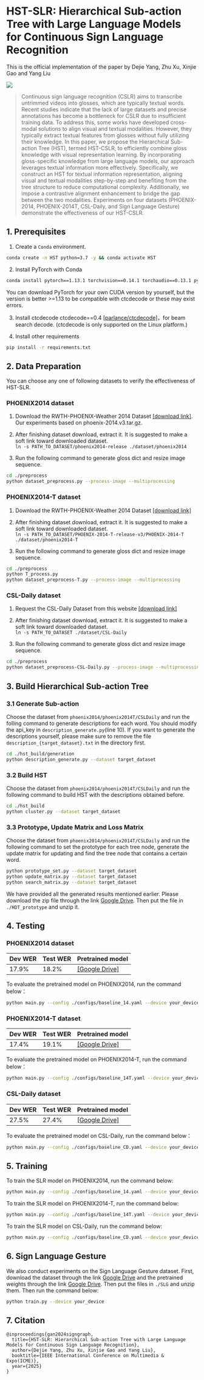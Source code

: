 # HST-SLR: Hierarchical Sub-action Tree with Large Language Models for Continuous Sign Language Recognition

This is the official implementation of the paper by Dejie Yang, Zhu Xu, Xinjie Gao and Yang Liu

![](./figs/sign-frame.png)

> Continuous sign language recognition (CSLR) aims to transcribe untrimmed videos into glosses, which are typically textual words. Recent studies indicate that the lack of large datasets and precise annotations has become a bottleneck for CSLR due to insufficient training data. To address this, some works have developed cross-modal solutions to align visual and textual modalities. However, they typically extract textual features from glosses without fully utilizing their knowledge. In this paper, we propose the Hierarchical Sub-action Tree (HST), termed HST-CSLR, to efficiently combine gloss knowledge with visual representation learning. By incorporating gloss-specific knowledge from large language models, our approach leverages textual information more effectively. Specifically, we construct an HST for textual information representation, aligning visual and textual modalities step-by-step and benefiting from the tree structure to reduce computational complexity. Additionally, we impose a contrastive alignment enhancement to bridge the gap between the two modalities. Experiments on four datasets (PHOENIX-2014, PHOENIX-2014T, CSL-Daily, and Sign Language Gesture) demonstrate the effectiveness of our HST-CSLR. 
>
## 1. Prerequisites
1. Create a `Conda` environment.
```bash
conda create -n HST python=3.7 -y && conda activate HST
```
2. Install PyTorch with Conda
```bash
conda install pytorch==1.13.1 torchvision==0.14.1 torchaudio==0.13.1 pytorch-cuda=11.7 -c pytorch -c nvidia
```
You can download PyTorch for your own CUDA version by yourself, but the version is better >=1.13 to be compatible with ctcdecode or these may exist errors.

3. Install ctcdecode
ctcdecode==0.4 [[parlance/ctcdecode]](https://github.com/parlance/ctcdecode)，for beam search decode. (ctcdecode is only supported on the Linux platform.)

4. Install other requirements 
```bash
pip install -r requirements.txt 
```

## 2. Data Preparation
You can choose any one of following datasets to verify the effectiveness of HST-SLR.

### PHOENIX2014 dataset
1. Download the RWTH-PHOENIX-Weather 2014 Dataset [[download link]](https://www-i6.informatik.rwth-aachen.de/~koller/RWTH-PHOENIX/). Our experiments based on phoenix-2014.v3.tar.gz.

2. After finishing dataset download, extract it. It is suggested to make a soft link toward downloaded dataset.   
`ln -s PATH_TO_DATASET/phoenix2014-release ./dataset/phoenix2014`

3. Run the following command to generate gloss dict and resize image sequence.     
```bash
cd ./preprocess
python dataset_preprocess.py --process-image --multiprocessing
```

### PHOENIX2014-T dataset
1. Download the RWTH-PHOENIX-Weather 2014 Dataset [[download link]](https://www-i6.informatik.rwth-aachen.de/~koller/RWTH-PHOENIX-2014-T/)

2. After finishing dataset download, extract it. It is suggested to make a soft link toward downloaded dataset.   
`ln -s PATH_TO_DATASET/PHOENIX-2014-T-release-v3/PHOENIX-2014-T ./dataset/phoenix2014-T`

3. Run the following command to generate gloss dict and resize image sequence.     
```bash
cd ./preprocess
python T_process.py
python dataset_preprocess-T.py --process-image --multiprocessing
```

### CSL-Daily dataset

1. Request the CSL-Daily Dataset from this website [[download link]](http://home.ustc.edu.cn/~zhouh156/dataset/csl-daily/)

2. After finishing dataset download, extract it. It is suggested to make a soft link toward downloaded dataset.   
`ln -s PATH_TO_DATASET ./dataset/CSL-Daily`

3. Run the following command to generate gloss dict and resize image sequence.     
```bash
cd ./preprocess
python dataset_preprocess-CSL-Daily.py --process-image --multiprocessing
```

## 3. Build Hierarchical Sub-action Tree

### 3.1 Generate Sub-action
Choose the dataset from `phoenix2014/phoenix2014T/CSLDaily` and run the folling command to generate descriptions for each word. You should modify the api_key in `description_generate.py`(line 10). If you want to generate the descriptions yourself, please make sure to remove the file `description_{target_dataset}.txt` in the directory first.
```bash
cd ./hst_build/generation
python description_generate.py --dataset target_dataset
```

### 3.2 Build HST
Choose the dataset from `phoenix2014/phoenix2014T/CSLDaily` and run the following command to build HST with the descriptions obtained before.
```bash
cd ./hst_build
python cluster.py --dataset target_dataset
```

### 3.3 Prototype, Update Matrix and Loss Matrix
Choose the dataset from `phoenix2014/phoenix2014T/CSLDaily` and run the following command to set the prototype for each tree node, generate the update matrix for updating and find the tree node that contains a certain word.
```bash
python prototype_set.py --dataset target_dataset
python update_matrix.py --dataset target_dataset
python search_matrix.py --dataset target_dataset
```

We have provided all the generated results mentioned earlier. Please download the zip file through the link [Google Drive](https://drive.google.com/file/d/1z2n-bh2pgR5iCX9tDJpgixMgHGtKDts1/view?usp=drive_link). Then put the file in `./HDT_prototype` and unzip it.

## 4. Testing

### PHOENIX2014 dataset

| Dev WER  | Test WER  | Pretrained model                                             |
| ---------- | ----------- | --- |
| 17.9%      | 18.2%       | [[Google Drive]](https://drive.google.com/file/d/14ZtqXj7GN9qtc38UqyJFIZMPZeZSRXNt/view?usp=drive_link)|

​To evaluate the pretrained model on PHOENIX2014, run the command below：
```bash
python main.py --config ./configs/baseline_14.yaml --device your_device --work-dir ./work_dir/your_expname/ --load-weights path_to_weight.pt --phase test
```

### PHOENIX2014-T dataset

| Dev WER  | Test WER  | Pretrained model                                             |
| ---------- | ----------- | --- |
| 17.4%      | 19.1%       | [[Google Drive]](https://drive.google.com/file/d/1oXnrgd7nGKGLvipW3paU6_gYi7l5BSt1/view?usp=drive_link)|

​To evaluate the pretrained model on PHOENIX2014-T, run the command below：
```bash
python main.py --config ./configs/baseline_14T.yaml --device your_device --work-dir ./work_dir/your_expname/ --load-weights path_to_weight.pt --phase test
```

### CSL-Daily dataset

| Dev WER  | Test WER  | Pretrained model                                            |
| ---------- | ----------- | --- |
| 27.5%      | 27.4%       | [[Google Drive]](https://drive.google.com/file/d/112_GqITfK4I0jtWQloDN7RTNRcgvScOi/view?usp=drive_link)|

​To evaluate the pretrained model on CSL-Daily, run the command below：   
```bash
python main.py --config ./configs/baseline_CD.yaml --device your_device --work-dir ./work_dir/your_expname/ --load-weights path_to_weight.pt --phase test
```

## 5. Training

To train the SLR model on PHOENIX2014, run the command below:
```bash
python main.py --config ./configs/baseline_14.yaml --device your_device --work-dir ./work_dir/your_expname/
```

To train the SLR model on PHOENIX2014-T, run the command below:
```bash
python main.py --config ./configs/baseline_14T.yaml --device your_device --work-dir ./work_dir/your_expname/
```

To train the SLR model on CSL-Daily, run the command below:
```bash
python main.py --config ./configs/baseline_CD.yaml --device your_device --work-dir ./work_dir/your_expname/
```

## 6. Sign Language Gesture

We also conduct experiments on the Sign Language Gesture dataset. First, download the dataset through the link [Google Drive](https://drive.google.com/file/d/12a0mQ_kH7Pk4B2ntb0qg_qGN9tfbwnnu/view?usp=drive_link) and the pretrained weights through the link [Google Drive](https://drive.google.com/file/d/1u8IdnniordVVdmDYkIV5qBMmjuViiLGx/view?usp=drive_link). Then put the files in `./SLG` and unzip them. Then run the command below:
```bash
python train.py --device your_device
```

## 7. Citation
```
@inproceedings{gan2024signgraph,
  title={HST-SLR: Hierarchical Sub-action Tree with Large Language Models for Continuous Sign Language Recognition},
  author={Dejie Yang, Zhu Xu, Xinjie Gao and Yang Liu},
  booktitle={IEEE International Conference on Multimedia & Expo(ICME)},
  year={2025}
}
```

